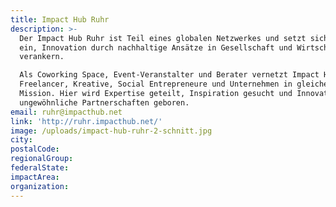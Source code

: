 ```yaml
---
title: Impact Hub Ruhr
description: >-
  Der Impact Hub Ruhr ist Teil eines globalen Netzwerkes und setzt sich dafür
  ein, Innovation durch nachhaltige Ansätze in Gesellschaft und Wirtschaft zu
  verankern.

  Als Coworking Space, Event-Veranstalter und Berater vernetzt Impact Hub
  Freelancer, Kreative, Social Entrepreneure und Unternehmen in gleicher
  Mission. Hier wird Expertise geteilt, Inspiration gesucht und Innovation durch
  ungewöhnliche Partnerschaften geboren.
email: ruhr@impacthub.net
link: 'http://ruhr.impacthub.net/'
image: /uploads/impact-hub-ruhr-2-schnitt.jpg
city:
postalCode:
regionalGroup:
federalState:
impactArea:
organization:
---
```


